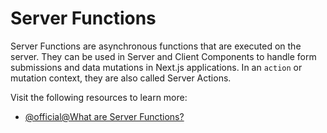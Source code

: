 # Server Functions

Server Functions are asynchronous functions that are executed on the server. They can be used in Server and Client Components to handle form submissions and data mutations in Next.js applications. In an `action` or mutation context, they are also called Server Actions.

Visit the following resources to learn more:

- [@official@What are Server Functions?](https://nextjs.org/docs/app/getting-started/updating-data)